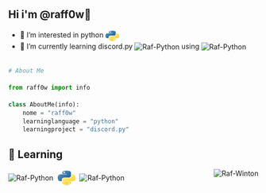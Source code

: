 ## Hi i'm @raff0w👋
- 👀 I’m interested in python<img align="center" alt="Raf-Python" height="25" width="35" src="https://raw.githubusercontent.com/devicons/devicon/master/icons/python/python-original.svg">
- 🌱 I’m currently learning discord.py <img align="center" alt="Raf-Python" height="30" width="30" src= "https://wasimaster.gallerycdn.vsassets.io/extensions/wasimaster/discord-py-snippets/1.7.0/1668862916012/Microsoft.VisualStudio.Services.Icons.Default"> using <img align="center" alt="Raf-Python" height="25" width="35" src="https://cdn.jsdelivr.net/gh/devicons/devicon/icons/vscode/vscode-original.svg" />

```py

# About Me

from raff0w import info

class AboutMe(info):
    nome = "raff0w"
    learninglanguage = "python"
    learningproject = "discord.py"
   ``` 




  
## 🚀 Learning
<div>
<img align="center" alt="Raf-Python" height="40" width="40" src= "https://wasimaster.gallerycdn.vsassets.io/extensions/wasimaster/discord-py-snippets/1.7.0/1668862916012/Microsoft.VisualStudio.Services.Icons.Default">
<img align="center" alt="Raf-Python" height="35" width="45" src="https://raw.githubusercontent.com/devicons/devicon/master/icons/python/python-original.svg">
<img align="center" alt="Raf-Python" height="35" width="45" src="https://cdn.jsdelivr.net/gh/devicons/devicon/icons/vscode/vscode-original.svg" />
<img align="right" alt= "Raf-Winton" src="https://media.tenor.com/2qhDGVrRcA0AAAAM/winston.gif">
</div>  
          
          
        
             
